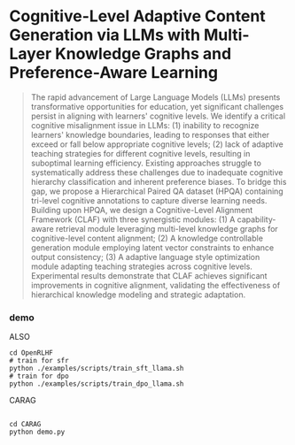 # Cognitive-Level Adaptive Content Generation via LLMs with Multi-Layer Knowledge Graphs and Preference-Aware Learning
> The rapid advancement of Large Language Models (LLMs) presents transformative opportunities for education, yet significant challenges persist in aligning with learners' cognitive levels. We identify a critical cognitive misalignment issue in LLMs: (1) inability to recognize learners' knowledge boundaries, leading to responses that either exceed or fall below appropriate cognitive levels; (2) lack of adaptive teaching strategies for different cognitive levels, resulting in suboptimal learning efficiency. Existing approaches struggle to systematically address these challenges due to inadequate cognitive hierarchy classification and inherent preference biases. To bridge this gap, we propose a Hierarchical Paired QA dataset (HPQA) containing tri-level cognitive annotations to capture diverse learning needs. Building upon HPQA, we design a Cognitive-Level Alignment Framework (CLAF) with three synergistic modules: (1) A capability-aware retrieval module leveraging multi-level knowledge graphs for cognitive-level content alignment; (2) A knowledge controllable generation module employing latent vector constraints to enhance output consistency; (3) A adaptive language style optimization module adapting teaching strategies across cognitive levels. Experimental results demonstrate that CLAF achieves significant improvements in cognitive alignment, validating the effectiveness of hierarchical knowledge modeling and strategic adaptation.



### demo

ALSO

``` shell
cd OpenRLHF
# train for sfr
python ./examples/scripts/train_sft_llama.sh
# train for dpo
python ./examples/scripts/train_dpo_llama.sh
```

CARAG
``` shell

cd CARAG
python demo.py

```
